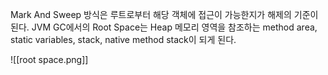 Mark And Sweep 방식은 루트로부터 해당 객체에 접근이 가능한지가 해제의 기준이 된다.
JVM GC에서의 Root Space는 Heap 메모리 영역을 참조하는 method area, static variables, stack, native method stack이 되게 된다.

![[root space.png]]